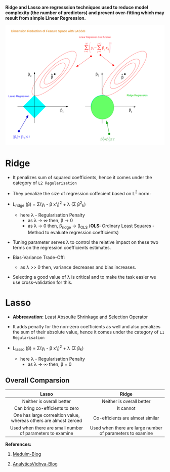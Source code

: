 **Ridge and Lasso are regresssion techniques used to reduce model complexity (the number of predictors) and prevent over-fitting which may result from simple Linear Regression.**

![cover_image](cover.png)

# Ridge

- It penalizes sum of squared coefficients, hence it comes under the category of `L2 Regularisation`

- They penalize the size of regression coffecient based on L<sup>2</sup> norm:

- L<sub>ridge</sub> (β) = Σ(y<sub>i</sub> - β x'<sub>i</sub>)<sup>2</sup> + λ (Σ β<sup>2</sup><sub>k</sub>)

  - here λ - Regularisation Penalty
    - as λ -> ∞ then, β -> 0
    - as λ -> 0 then, β<sub>ridge</sub> -> β<sub>OLS</sub> (**OLS:** Ordinary Least Squares - Method to evaluate regression coefficients)

- Tuning parameter serves λ to control the relative impact on these two terms on the regression coefficients estimates.

- Bias-Variance Trade-Off:

  - as λ >> 0 then, variance decreases and bias increases.

- Selecting a good value of λ is critical and to make the task easier we use cross-validation for this.

# Lasso

- **Abbreavation:** Least Absoulte Shrinkage and Selection Operator

- It adds penalty for the non-zero coefficients as well and also penalizes the sum of their absolute value, hence it comes under the category of `L1 Regularisation`

- L<sub>lasso</sub> (β) = Σ(y<sub>i</sub> - β x'<sub>i</sub>)<sup>2</sup> + λ (Σ β<sub>k</sub>)
  - here λ - Regularisation Penalty
    - as λ -> ∞ then, β = 0

## Overall Comparsion

| Lasso | Ridge       |
| :--------------: | :--------------: |
| Neither is overall better | Neither is overall better |
| Can bring co-efficients to zero | It cannot |
| One has large correaltion value, whereas others are almost zeroed | Co-efficients are almost similar |
| Used when there are small number of parameters to examine | Used when there are large number of parameters to examine |

**References:**

1. [Meduim-Blog](https://towardsdatascience.com/ridge-and-lasso-regression-a-complete-guide-with-python-scikit-learn-e20e34bcbf0b)

1. [AnalyticsVidhya-Blog](https://www.analyticsvidhya.com/blog/2017/06/a-comprehensive-guide-for-linear-ridge-and-lasso-regression/)
